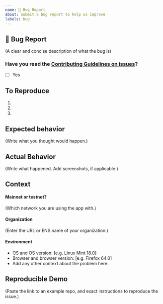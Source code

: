 ```yaml
---
name: 🐛 Bug Report
about: Submit a bug report to help us improve
labels: bug
---
```


## 🐛 Bug Report

(A clear and concise description of what the bug is)

### Have you read the [Contributing Guidelines on issues](https://github.com/aragon/aragon-cli/blob/master/CONTRIBUTING.md#ways-to-contribute)?

- [ ] Yes

## To Reproduce

<!-- Write your steps here: -->

1. 
2. 
3.

## Expected behavior

<!--
  How did you expect your project to behave?
  It’s fine if you’re not sure your understanding is correct.
  Just write down what you thought would happen.
-->

(Write what you thought would happen.)

## Actual Behavior

<!--
  Did something go wrong?
  Is something broken, or not behaving as you expected?
  Describe this section in detail, and attach screenshots if possible.
  Don't just say "it doesn't work"!
-->

(Write what happened. Add screenshots, if applicable.)

## Context

#### Mainnet or testnet?

(Which network you are using the app with.)

#### Organization

(Enter the URL or ENS name of your organization.)

#### Environment

- OS and OS version: [e.g. Linux Mint 18.0]
- Browser and browser version: [e.g. Firefox 64.0]
- Add any other context about the problem here.


## Reproducible Demo

(Paste the link to an example repo, and exact instructions to reproduce the issue.)

<!--
  Please remember that:

    * The person fixing the bug would have to do that anyway. Please be respectful of their time.
    * You might figure out the issues yourself as you work on extracting it.

  Thanks for helping us help you!
-->

